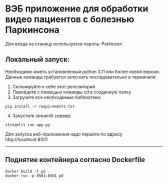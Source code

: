 # ВЭБ приложение для обработки видео пациентов с болезнью Паркинсона


Для входа на станицу используется пароль: Parkinson

## __Локальный запуск:__
Необходимо иметь установленный python 3.11 или более новой версии. \
Данные команды требуется запускать последовательно в терминале:
1. Склонируйте к себе этот репозиторий 
2. Перейдите с помощью команды cd в созданную папку 
3. Загрузите все необходимые библиотеки:
```
pip install -r requirements.txt
```
4. Запустите streamlit сервер:
```
streamlit run app.py
```
Для запуска веб-приложения надо перейти по адресу http://localhost:8501

---

## Поднятие контейнера согласно Dockerfile
```
docker build -t pd .
docker run -p 8501:8501 pd
```

